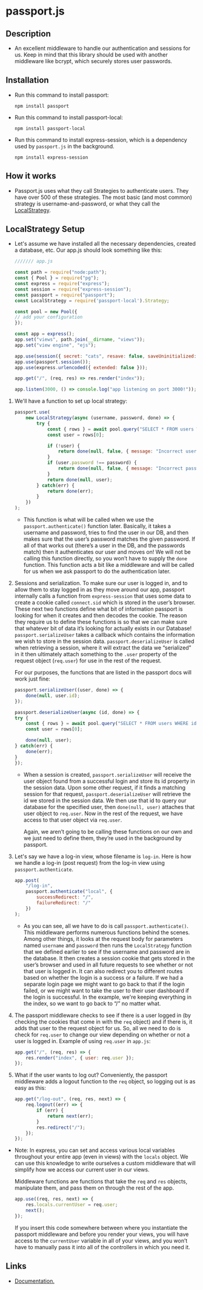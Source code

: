 # passport.js

## Description
- An excellent middleware to handle our authentication and sessions for us. Keep in mind that this library should be used with another middleware like bcrypt, which securely stores user passwords.

## Installation
- Run this command to install passport:
    ```shell
    npm install passport
    ```
- Run this command to install passport-local:
    ```shell
    npm install passport-local
    ```
- Run this command to install express-session, which is a dependency used by `passport.js` in the background.
    ```shell
    npm install express-session
    ```

## How it works
- Passport.js uses what they call Strategies to authenticate users. They have over 500 of these strategies. The most basic (and most common) strategy is username-and-password, or what they call the [LocalStrategy](http://www.passportjs.org/docs/username-password/).

## LocalStrategy Setup
- Let's assume we have installed all the necessary dependencies, created a database, etc. Our app.js should look something like this:
    ```js
    /////// app.js

    const path = require("node:path");
    const { Pool } = require("pg");
    const express = require("express");
    const session = require("express-session");
    const passport = require("passport");
    const LocalStrategy = require('passport-local').Strategy;

    const pool = new Pool({
    // add your configuration
    });

    const app = express();
    app.set("views", path.join(__dirname, "views"));
    app.set("view engine", "ejs");

    app.use(session({ secret: "cats", resave: false, saveUninitialized: false }));
    app.use(passport.session());
    app.use(express.urlencoded({ extended: false }));

    app.get("/", (req, res) => res.render("index"));

    app.listen(3000, () => console.log("app listening on port 3000!"));
    ```

1. We'll have a function to set up local strategy:
    ```js
    passport.use(
        new LocalStrategy(async (username, password, done) => {
            try {
                const { rows } = await pool.query("SELECT * FROM users WHERE username = $1", [username]);
                const user = rows[0];

                if (!user) {
                    return done(null, false, { message: "Incorrect username" });
                }
                if (user.password !== password) {
                    return done(null, false, { message: "Incorrect password" });
                }
                return done(null, user);
            } catch(err) {
                return done(err);
            }
        })
    );
    ```
    - This function is what will be called when we use the `passport.authenticate()` function later. Basically, it takes a username and password, tries to find the user in our DB, and then makes sure that the user’s password matches the given password. If all of that works out (there’s a user in the DB, and the passwords match) then it authenticates our user and moves on! We will not be calling this function directly, so you won’t have to supply the `done` function. This function acts a bit like a middleware and will be called for us when we ask passport to do the authentication later.

2. Sessions and serialization. To make sure our user is logged in, and to allow them to stay logged in as they move around our app, passport internally calls a function from `express-session` that uses some data to create a cookie called `connect.sid` which is stored in the user’s browser. These next two functions define what bit of information passport is looking for when it creates and then decodes the cookie. The reason they require us to define these functions is so that we can make sure that whatever bit of data it’s looking for actually exists in our Database! `passport.serializeUser` takes a callback which contains the information we wish to store in the session data. `passport.deserializeUser` is called when retrieving a session, where it will extract the data we “serialized” in it then ultimately attach something to the `.user` property of the request object (`req.user`) for use in the rest of the request.

    For our purposes, the functions that are listed in the passport docs will work just fine:

    ```js
    passport.serializeUser((user, done) => {
        done(null, user.id);
    });

    passport.deserializeUser(async (id, done) => {
    try {
        const { rows } = await pool.query("SELECT * FROM users WHERE id = $1", [id]);
        const user = rows[0];

        done(null, user);
    } catch(err) {
        done(err);
    }
    });
    ```
    - When a session is created, `passport.serializeUser` will receive the user object found from a successful login and store its id property in the session data. Upon some other request, if it finds a matching session for that request, `passport.deserializeUser` will retrieve the id we stored in the session data. We then use that id to query our database for the specified user, then `done(null, user)` attaches that user object to `req.user`. Now in the rest of the request, we have access to that user object via `req.user`.

        Again, we aren’t going to be calling these functions on our own and we just need to define them, they’re used in the background by passport.

3. Let's say we have a log-in view, whose filename is `log-in`. Here is how we handle a log-in (post request) from the log-in view using `passport.authenticate`.
    ```js
    app.post(
        "/log-in",
        passport.authenticate("local", {
            successRedirect: "/",
            failureRedirect: "/"
        })
    );
    ```
    - As you can see, all we have to do is call `passport.authenticate()`. This middleware performs numerous functions behind the scenes. Among other things, it looks at the request body for parameters named `username` and `password` then runs the `LocalStrategy` function that we defined earlier to see if the username and password are in the database. It then creates a session cookie that gets stored in the user’s browser and used in all future requests to see whether or not that user is logged in. It can also redirect you to different routes based on whether the login is a success or a failure. If we had a separate login page we might want to go back to that if the login failed, or we might want to take the user to their user dashboard if the login is successful. In the example, we're keeping everything in the index, so we want to go back to “/” no matter what.

4. The passport middleware checks to see if there is a user logged in (by checking the cookies that come in with the `req` object) and if there is, it adds that user to the request object for us. So, all we need to do is check for `req.user` to change our view depending on whether or not a user is logged in. Example of using `req.user` in `app.js`:
    ```js
    app.get("/", (req, res) => {
        res.render("index", { user: req.user });
    });
    ```

5. What if the user wants to log out? Conveniently, the passport middleware adds a logout function to the `req` object, so logging out is as easy as this:
    ```js
    app.get("/log-out", (req, res, next) => {
        req.logout((err) => {
            if (err) {
                return next(err);
            }
            res.redirect("/");
        });
    });
    ```

- Note:
    In express, you can set and access various local variables throughout your entire app (even in views) with the `locals` object. We can use this knowledge to write ourselves a custom middleware that will simplify how we access our current user in our views.

    Middleware functions are functions that take the `req` and `res` objects, manipulate them, and pass them on through the rest of the app.

    ```js
    app.use((req, res, next) => {
        res.locals.currentUser = req.user;
        next();
    });
    ```

    If you insert this code somewhere between where you instantiate the passport middleware and before you render your views, you will have access to the `currentUser` variable in all of your views, and you won’t have to manually pass it into all of the controllers in which you need it.

## Links
- [Documentation.](http://www.passportjs.org/docs/username-password/)